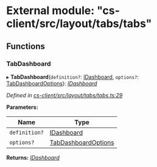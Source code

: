 # External module: "cs-client/src/layout/tabs/tabs"

## Functions

###  TabDashboard

▸ **TabDashboard**(`definition?`: [IDashboard](../interfaces/_cs_core_src_dashboard_dashboard_.idashboard.md), `options?`: [TabDashboardOptions](../classes/_cs_core_src_dashboard_tab_dashboard_options_.tabdashboardoptions.md)): *[IDashboard](../interfaces/_cs_core_src_dashboard_dashboard_.idashboard.md)*

*Defined in [cs-client/src/layout/tabs/tabs.ts:29](https://github.com/TNOCS/csnext/blob/dad76c19/packages/cs-client/src/layout/tabs/tabs.ts#L29)*

**Parameters:**

Name | Type |
------ | ------ |
`definition?` | [IDashboard](../interfaces/_cs_core_src_dashboard_dashboard_.idashboard.md) |
`options?` | [TabDashboardOptions](../classes/_cs_core_src_dashboard_tab_dashboard_options_.tabdashboardoptions.md) |

**Returns:** *[IDashboard](../interfaces/_cs_core_src_dashboard_dashboard_.idashboard.md)*
